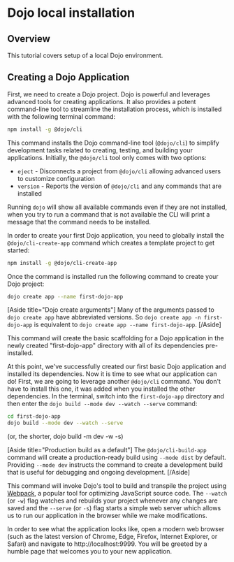 # Dojo local installation

## Overview
This tutorial covers setup of a local Dojo environment.

## Creating a Dojo Application
First, we need to create a Dojo project. Dojo is powerful and leverages advanced tools for creating applications. It also provides a potent command-line tool to streamline the installation process, which is installed with the following terminal command:

```bash
npm install -g @dojo/cli
```
This command installs the Dojo command-line tool (`@dojo/cli`) to simplify development tasks related to creating, testing, and building your applications. Initially, the `@dojo/cli` tool only comes with two options:

- `eject` - Disconnects a project from `@dojo/cli` allowing advanced users to customize configuration
- `version` - Reports the version of `@dojo/cli` and any commands that are installed

Running `dojo` will show all available commands even if they are not installed, when you try to run a command that is not available the CLI will print a message that the command needs to be installed.

In order to create your first Dojo application, you need to globally install the `@dojo/cli-create-app` command which creates a template project to get started:

```bash
npm install -g @dojo/cli-create-app
```
Once the command is installed run the following command to create your Dojo project:

```bash
dojo create app --name first-dojo-app
```
[Aside title="Dojo create arguments"]
Many of the arguments passed to `dojo create app` have abbreviated versions. So `dojo create app -n first-dojo-app` is equivalent to `dojo create app --name first-dojo-app`.
[/Aside]

This command will create the basic scaffolding for a Dojo application in the newly created "first-dojo-app" directory with all of its dependencies pre-installed.

At this point, we've successfully created our first basic Dojo application and installed its dependencies. Now it is time to see what our application can do! First, we are going to leverage another `@dojo/cli` command. You don't have to install this one, it was added when you installed the other dependencies. In the terminal, switch into the `first-dojo-app` directory and then enter the `dojo build --mode dev --watch --serve` command:

```bash
cd first-dojo-app
dojo build --mode dev --watch --serve
```
(or, the shorter, dojo build -m dev -w -s)

[Aside title="Production build as a default"]
The `@dojo/cli-build-app` command will create a production-ready build using `--mode dist` by default. Providing `--mode dev` instructs the command to create a development build that is useful for debugging and ongoing development.
[/Aside]

This command will invoke Dojo's tool to build and transpile the project using [Webpack](https://webpack.github.io/), a popular tool for optimizing JavaScript source code. The `--watch` (or `-w`) flag watches and rebuilds your project whenever any changes are saved and the `--serve` (or `-s`) flag starts a simple web server which allows us to run our application in the browser while we make modifications.

In order to see what the application looks like, open a modern web browser (such as the latest version of Chrome, Edge, Firefox, Internet Explorer, or Safari) and navigate to http://localhost:9999. You will be greeted by a humble page that welcomes you to your new application.